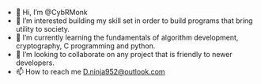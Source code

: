 - 👋 Hi, I’m @CybRMonk
- 👀 I’m interested building my skill set in order to build programs that bring utility to society.
- 🌱 I’m currently learning the fundamentals of algorithm development, cryptography, C programming and python.
- 💞️ I’m looking to collaborate on any project that is friendly to newer developers.
- 📫 How to reach me D.ninja952@outlook.com


